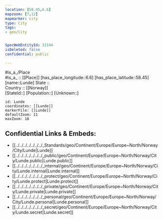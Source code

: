 ```yaml
---
location: [58.45,6.6] 
mapzoom: [7,12] 
mapmarker: city 
type: City
tags:
- geo/City


SpocWebEntityId: 32144
isDeleted: false
confidential: public

---
```

#is_a_/Place  
#is_a_ :: [[Place]] 
[has_place_longitude::6.6] 
[has_place_latitude::58.45] 
[name::Lunde] 
State ::  
Country :: [[Norway]]  
[StateId::] 
[Population::] 
[Unknown::] 


```leaflet
id: Lunde
coordinates: [[Lunde]] 
markerFile: [[Lunde]] 
defaultZoom: 11 
maxZoom: 18
```


## Confidential Links & Embeds: 
- [[../../../../../../../_Standards/geo/Continent/Europe/Europe~North/Norway/City/Lunde|Lunde]] 
- [[../../../../../../../_public/geo/Continent/Europe/Europe~North/Norway/City/Lunde.public|Lunde.public]] 
- [[../../../../../../../_internal/geo/Continent/Europe/Europe~North/Norway/City/Lunde.internal|Lunde.internal]] 
- [[../../../../../../../_protect/geo/Continent/Europe/Europe~North/Norway/City/Lunde.protect|Lunde.protect]] 
- [[../../../../../../../_private/geo/Continent/Europe/Europe~North/Norway/City/Lunde.private|Lunde.private]] 
- [[../../../../../../../_personal/geo/Continent/Europe/Europe~North/Norway/City/Lunde.personal|Lunde.personal]] 
- [[../../../../../../../_secret/geo/Continent/Europe/Europe~North/Norway/City/Lunde.secret|Lunde.secret]] 
